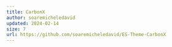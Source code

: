 ```yaml
---
title: CarbonX
author: soaremicheledavid
updated: 2024-02-14
size: 7
url: https://github.com/soaremicheledavid/ES-Theme-CarbonX
---
```

